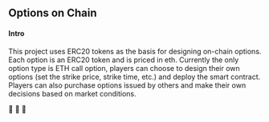 ##  Options on Chain



#### Intro

This project uses ERC20 tokens as the basis for designing on-chain options. Each option is an ERC20 token and is priced in eth.
Currently the only option type is ETH call option, players can choose to design their own options (set the strike price, strike time, etc.) and deploy the smart contract. Players can also purchase options issued by others and make their own decisions based on market conditions.

🛫️ 🛫️ 🛫️



